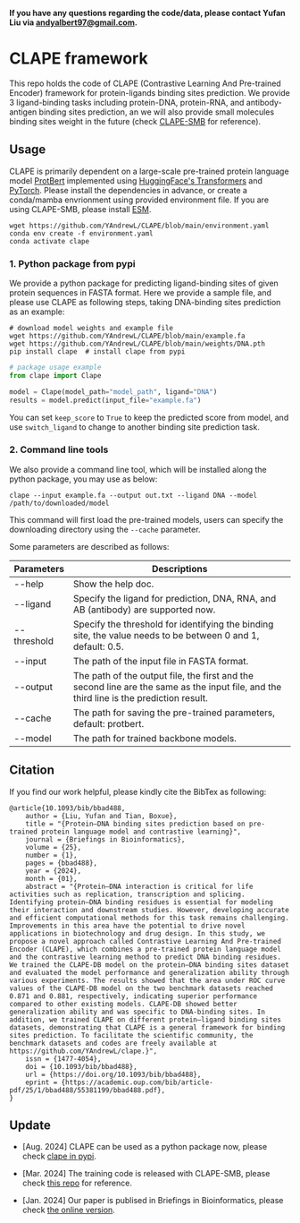 **If you have any questions regarding the code/data, please contact Yufan Liu via andyalbert97@gmail.com.**

# CLAPE framework

This repo holds the code of CLAPE (Contrastive Learning And Pre-trained Encoder) framework for protein-ligands binding sites prediction. We provide 3 ligand-binding tasks including protein-DNA, protein-RNA, and antibody-antigen binding sites prediction, an we will also provide small molecules binding sites weight in the future (check [CLAPE-SMB](https://github.com/JueWangTHU/CLAPE-SMB) for reference).


## Usage

CLAPE is primarily dependent on a large-scale pre-trained protein language model [ProtBert](https://huggingface.co/Rostlab/prot_bert)  implemented using [HuggingFace's Transformers](https://huggingface.co/) and [PyTorch](https://pytorch.org/). Please install the dependencies in advance, or create a conda/mamba envrionment using provided environment file. If you are using CLAPE-SMB, please install [ESM](https://github.com/facebookresearch/esm).

```shell
wget https://github.com/YAndrewL/CLAPE/blob/main/environment.yaml
conda env create -f environment.yaml
conda activate clape 
```
### 1. Python package from pypi
We provide a python package for predicting ligand-binding sites of given protein sequences in FASTA format. Here we provide a sample file, and please use CLAPE as following steps, taking DNA-binding sites prediction as an example:

```shell 
# download model weights and example file
wget https://github.com/YAndrewL/CLAPE/blob/main/example.fa
wget https://github.com/YAndrewL/CLAPE/blob/main/weights/DNA.pth
pip install clape  # install clape from pypi
```

```python
# package usage example
from clape import Clape

model = Clape(model_path="model_path", ligand="DNA")
results = model.predict(input_file="example.fa")
```
You can set `keep_score` to `True` to keep the predicted score from model, and use `switch_ligand` to change to another binding site prediction task.


### 2. Command line tools
We also provide a command line tool, which will be installed along the python package, you may use as below:

```shell
clape --input example.fa --output out.txt --ligand DNA --model /path/to/downloaded/model
```

This command will first load the pre-trained models, users can specify the downloading directory using the `--cache` parameter.

Some parameters are described as follows:

| Parameters  | Descriptions                                                 |
| ----------- | ------------------------------------------------------------ |
| --help      | Show the help doc.                                           |
| --ligand    | Specify the ligand for prediction, DNA, RNA, and AB (antibody) are supported now. |
| --threshold | Specify the threshold for identifying the binding site, the value needs to be between 0 and 1, default: 0.5. |
| --input     | The path of the input file in FASTA format.                  |
| --output    | The path of the output file, the first and the second line are the same as the input file, and the third line is the prediction result. |
| --cache     | The path for saving the pre-trained parameters, default: protbert. |
| --model     | The path for trained backbone models.|

## Citation
If you find our work helpful, please kindly cite the BibTex as following:
```
@article{10.1093/bib/bbad488,
    author = {Liu, Yufan and Tian, Boxue},
    title = "{Protein–DNA binding sites prediction based on pre-trained protein language model and contrastive learning}",
    journal = {Briefings in Bioinformatics},
    volume = {25},
    number = {1},
    pages = {bbad488},
    year = {2024},
    month = {01},
    abstract = "{Protein–DNA interaction is critical for life activities such as replication, transcription and splicing. Identifying protein–DNA binding residues is essential for modeling their interaction and downstream studies. However, developing accurate and efficient computational methods for this task remains challenging. Improvements in this area have the potential to drive novel applications in biotechnology and drug design. In this study, we propose a novel approach called Contrastive Learning And Pre-trained Encoder (CLAPE), which combines a pre-trained protein language model and the contrastive learning method to predict DNA binding residues. We trained the CLAPE-DB model on the protein–DNA binding sites dataset and evaluated the model performance and generalization ability through various experiments. The results showed that the area under ROC curve values of the CLAPE-DB model on the two benchmark datasets reached 0.871 and 0.881, respectively, indicating superior performance compared to other existing models. CLAPE-DB showed better generalization ability and was specific to DNA-binding sites. In addition, we trained CLAPE on different protein–ligand binding sites datasets, demonstrating that CLAPE is a general framework for binding sites prediction. To facilitate the scientific community, the benchmark datasets and codes are freely available at https://github.com/YAndrewL/clape.}",
    issn = {1477-4054},
    doi = {10.1093/bib/bbad488},
    url = {https://doi.org/10.1093/bib/bbad488},
    eprint = {https://academic.oup.com/bib/article-pdf/25/1/bbad488/55381199/bbad488.pdf},
}
```

## Update
- [Aug. 2024] CLAPE can be used as a python package now, please check [clape in pypi](https://pypi.org/project/clape/).

- [Mar. 2024] The training code is released with CLAPE-SMB, please check [this repo](https://github.com/JueWangTHU/CLAPE-SMB) for reference.

- [Jan. 2024] Our paper is publised in Briefings in Bioinformatics, please check [the online version](https://academic.oup.com/bib/article/25/1/bbad488/7505238).
